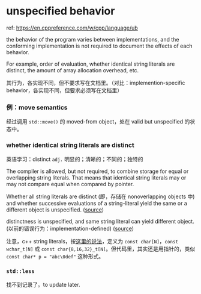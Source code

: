 # unspecified behavior

ref: https://en.cppreference.com/w/cpp/language/ub

the behavior of the program varies between implementations, and the conforming implementation is not required to document the effects of each behavior.

For example, order of evaluation, whether identical string literals are distinct, the amount of array allocation overhead, etc.

其行为，各实现不同，但不要求写在文档里。（对比：implemention-specific behavior，各实现不同，但要求必须写在文档里）

### 例：move semantics

经过调用 `std::move()` 的 moved-from object，处在 valid but unspecified 的状态中。

### whether identical string literals are distinct

英语学习：distinct `adj.` 明显的；清晰的；不同的；独特的

The compiler is allowed, but not required, to combine storage for equal or overlapping string literals. That means that identical string literals may or may not compare equal when compared by pointer.

Whether all string literals are distinct (即，存储在 nonoverlapping objects 中) and whether successive evaluations of a string-literal yield the same or a different object is unspecified. ([source](https://timsong-cpp.github.io/cppwp/lex.string#16))

distinctness is unspecified, and same string literal can yield different object. (以前的错误行为：implementation-defined) ([source](https://en.cppreference.com/w/cpp/language/string_literal))

注意，c++ string literals，按[这里的说法](https://en.cppreference.com/w/cpp/language/string_literal)，定义为 `const char[N]`，`const wchar_t[N]` 或 `const char{8,16,32}_t[N]`。但代码里，其实还是用指针的，类似 `const char* p = "abc\0def"` 这种形式。

### `std::less`

找不到记录了。to update later.